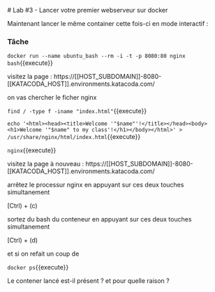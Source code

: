 # Lab #3 - Lancer votre premier webserveur sur docker

Maintenant lancer le même container cette fois-ci en mode interactif :

### Tâche

`docker run --name ubuntu_bash --rm -i -t -p 8080:80 nginx bash`{{execute}}

visitez la page : https://[[HOST_SUBDOMAIN]]-8080-[[KATACODA_HOST]].environments.katacoda.com/

on vas chercher le ficher nginx

`find / -type f -iname "index.html"`{{execute}}

`echo '<html><head><title>Welcome '"$name"'!</title></head><body><h1>Welcome '"$name" to my class'!</h1></body></html>' > /usr/share/nginx/html/index.html`{{execute}}

`nginx`{{execute}}

visitez la page à nouveau : https://[[HOST_SUBDOMAIN]]-8080-[[KATACODA_HOST]].environments.katacoda.com/

arrêtez le processur nginx en appuyant sur ces deux touches simultanement

[Ctrl) + (c)

sortez du bash du conteneur en appuyant sur ces deux touches simultanement

[Ctrl) + (d)

et si on refait un coup de

`docker ps`{{execute}}

Le contener lancé est-il présent ? et pour quelle raison ?
